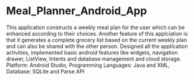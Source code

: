 # Meal_Planner_Android_App
This application constructs a weekly meal plan for the user which can be enhanced according to their choices. Another feature of this applciation is that it generates a complete grocery list based on the current weekly plan and can also be shared with the other person.
Designed all the application activities, implemented basic android features like widgets, navigation drawer, ListView, Intents and database management and cloud storage.
Platform: Android Studio, Programming Languages: Java and XML, Database: SQLite and Parse API
